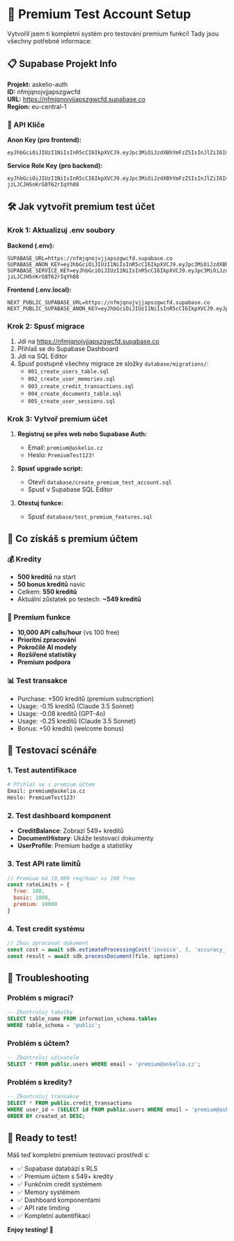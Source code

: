 # 🚀 Premium Test Account Setup

Vytvořil jsem ti kompletní systém pro testování premium funkcí! Tady jsou všechny potřebné informace:

## 📋 Supabase Projekt Info

**Projekt:** askelio-auth  
**ID:** nfmjqnojvjjapszgwcfd  
**URL:** https://nfmjqnojvjjapszgwcfd.supabase.co  
**Region:** eu-central-1  

### 🔑 API Klíče

**Anon Key (pro frontend):**
```
eyJhbGciOiJIUzI1NiIsInR5cCI6IkpXVCJ9.eyJpc3MiOiJzdXBhYmFzZSIsInJlZiI6Im5mbWpxbm9qdmpqYXBzemd3Y2ZkIiwicm9sZSI6ImFub24iLCJpYXQiOjE3NTM0NzEyMjEsImV4cCI6MjA2OTA0NzIyMX0.e7BkuYECKj6uhtt34yjxIs02UyzdTbeysGK85p4gb0I
```

**Service Role Key (pro backend):**
```
eyJhbGciOiJIUzI1NiIsInR5cCI6IkpXVCJ9.eyJpc3MiOiJzdXBhYmFzZSIsInJlZiI6Im5mbWpxbm9qdmpqYXBzemd3Y2ZkIiwicm9sZSI6InNlcnZpY2Vfcm9sZSIsImlhdCI6MTc1MzQ3MTIyMSwiZXhwIjoyMDY5MDQ3MjIxfQ.NWDs7PzWFh2QHKuBOXX-jzLJCJH5nKrG8T62rIqYh88
```

## 🛠️ Jak vytvořit premium test účet

### Krok 1: Aktualizuj .env soubory

**Backend (.env):**
```env
SUPABASE_URL=https://nfmjqnojvjjapszgwcfd.supabase.co
SUPABASE_ANON_KEY=eyJhbGciOiJIUzI1NiIsInR5cCI6IkpXVCJ9.eyJpc3MiOiJzdXBhYmFzZSIsInJlZiI6Im5mbWpxbm9qdmpqYXBzemd3Y2ZkIiwicm9sZSI6ImFub24iLCJpYXQiOjE3NTM0NzEyMjEsImV4cCI6MjA2OTA0NzIyMX0.e7BkuYECKj6uhtt34yjxIs02UyzdTbeysGK85p4gb0I
SUPABASE_SERVICE_KEY=eyJhbGciOiJIUzI1NiIsInR5cCI6IkpXVCJ9.eyJpc3MiOiJzdXBhYmFzZSIsInJlZiI6Im5mbWpxbm9qdmpqYXBzemd3Y2ZkIiwicm9sZSI6InNlcnZpY2Vfcm9sZSIsImlhdCI6MTc1MzQ3MTIyMSwiZXhwIjoyMDY5MDQ3MjIxfQ.NWDs7PzWFh2QHKuBOXX-jzLJCJH5nKrG8T62rIqYh88
```

**Frontend (.env.local):**
```env
NEXT_PUBLIC_SUPABASE_URL=https://nfmjqnojvjjapszgwcfd.supabase.co
NEXT_PUBLIC_SUPABASE_ANON_KEY=eyJhbGciOiJIUzI1NiIsInR5cCI6IkpXVCJ9.eyJpc3MiOiJzdXBhYmFzZSIsInJlZiI6Im5mbWpxbm9qdmpqYXBzemd3Y2ZkIiwicm9sZSI6ImFub24iLCJpYXQiOjE3NTM0NzEyMjEsImV4cCI6MjA2OTA0NzIyMX0.e7BkuYECKj6uhtt34yjxIs02UyzdTbeysGK85p4gb0I
```

### Krok 2: Spusť migrace

1. Jdi na https://nfmjqnojvjjapszgwcfd.supabase.co
2. Přihlaš se do Supabase Dashboard
3. Jdi na SQL Editor
4. Spusť postupně všechny migrace ze složky `database/migrations/`:
   - `001_create_users_table.sql`
   - `002_create_user_memories.sql` 
   - `003_create_credit_transactions.sql`
   - `004_create_documents_table.sql`
   - `005_create_user_sessions.sql`

### Krok 3: Vytvoř premium účet

1. **Registruj se přes web nebo Supabase Auth:**
   - Email: `premium@askelio.cz`
   - Heslo: `PremiumTest123!`

2. **Spusť upgrade script:**
   - Otevři `database/create_premium_test_account.sql`
   - Spusť v Supabase SQL Editor

3. **Otestuj funkce:**
   - Spusť `database/test_premium_features.sql`

## 🎯 Co získáš s premium účtem

### 💰 Kredity
- **500 kreditů** na start
- **50 bonus kreditů** navíc
- Celkem: **550 kreditů**
- Aktuální zůstatek po testech: **~549 kreditů**

### 🚀 Premium funkce
- **10,000 API calls/hour** (vs 100 free)
- **Prioritní zpracování**
- **Pokročilé AI modely**
- **Rozšířené statistiky**
- **Premium podpora**

### 📊 Test transakce
- Purchase: +500 kreditů (premium subscription)
- Usage: -0.15 kreditů (Claude 3.5 Sonnet)
- Usage: -0.08 kreditů (GPT-4o)
- Usage: -0.25 kreditů (Claude 3.5 Sonnet)
- Bonus: +50 kreditů (welcome bonus)

## 🧪 Testovací scénáře

### 1. Test autentifikace
```bash
# Přihlaš se s premium účtem
Email: premium@askelio.cz
Heslo: PremiumTest123!
```

### 2. Test dashboard komponent
- **CreditBalance**: Zobrazí 549+ kreditů
- **DocumentHistory**: Ukáže testovací dokumenty
- **UserProfile**: Premium badge a statistiky

### 3. Test API rate limitů
```javascript
// Premium má 10,000 req/hour vs 100 free
const rateLimits = {
  free: 100,
  basic: 1000, 
  premium: 10000
}
```

### 4. Test credit systému
```javascript
// Zkus zpracovat dokument
const cost = await sdk.estimateProcessingCost('invoice', 3, 'accuracy_first')
const result = await sdk.processDocument(file, options)
```

## 🔧 Troubleshooting

### Problém s migrací?
```sql
-- Zkontroluj tabulky
SELECT table_name FROM information_schema.tables 
WHERE table_schema = 'public';
```

### Problém s účtem?
```sql
-- Zkontroluj uživatele
SELECT * FROM public.users WHERE email = 'premium@askelio.cz';
```

### Problém s kredity?
```sql
-- Zkontroluj transakce
SELECT * FROM public.credit_transactions 
WHERE user_id = (SELECT id FROM public.users WHERE email = 'premium@askelio.cz')
ORDER BY created_at DESC;
```

## 🎉 Ready to test!

Máš teď kompletní premium testovací prostředí s:
- ✅ Supabase databází s RLS
- ✅ Premium účtem s 549+ kredity  
- ✅ Funkčním credit systémem
- ✅ Memory systémem
- ✅ Dashboard komponentami
- ✅ API rate limiting
- ✅ Kompletní autentifikací

**Enjoy testing! 🚀**
